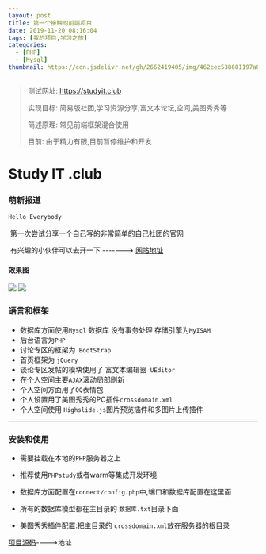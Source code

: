 ```yaml
---
layout: post
title: 第一个接触的前端项目
date: 2019-11-20 08:16:04
tags: [我的项目,学习之旅]
categories: 
  - [PHP]
  - [Mysql]
thumbnail: https://cdn.jsdelivr.net/gh/2662419405/img/462cec538681197a8369388fed5300f5.jpg
---
```


> 测试网址: <a href="https://studyit.club">https://studyit.club</a>
>
> 实现目标: 简易版社团,学习资源分享,富文本论坛,空间,美图秀秀等
>
> 简述原理: 常见前端框架混合使用
>
> 目前: 由于精力有限,目前暂停维护和开发 

<!-- more -->

# Study IT .club

### 萌新报道

``` js
Hello Everybody
```

​	第一次尝试分享一个自己写的非常简单的自己社团的官网 

​	有兴趣的小伙伴可以去开一下 -------> [网站地址](https://studyit.club)

#### 效果图
<fancybox>
<img src="https://cdn.jsdelivr.net/gh/2662419405/imgPlus/index.png" />
</fancybox>

<fancybox>
<img src="https://cdn.jsdelivr.net/gh/2662419405/imgPlus/main.png" />
</fancybox>

### 语言和框架

* 数据库方面使用`Mysql` 数据库 没有事务处理 存储引擎为`MyISAM`
* 后台语言为`PHP`
* 讨论专区的框架为` BootStrap`
* 首页框架为 `jQuery`
* 谈论专区发帖的模块使用了 富文本编辑器` UEditor`
* 在个人空间主要`AJAX`滚动局部刷新
* 个人空间方面用了`QQ`表情包
* 个人设置用了美图秀秀的PC插件`crossdomain.xml`
* 个人空间使用 `Highslide.js`图片预览插件和多图片上传插件



***

### 安装和使用

* 需要挂载在本地的`PHP`服务器之上

* 推荐使用`PHPstudy`或者warm等集成开发环境

* 数据库方面配置在`connect/config.php`中,端口和数据库配置在这里面

* 所有的数据库模型都在主目录的 `数据库.txt`目录下面

* 美图秀秀插件配置:把主目录的 `crossdomain.xml`放在服务器的根目录



[项目源码](https://github.com/2662419405/Studyit-club)---->地址
